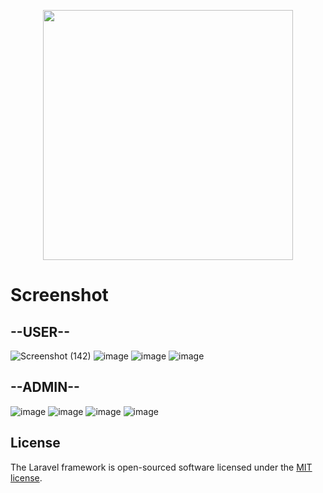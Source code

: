 <p align="center"><a href="https://laravel.com" target="_blank"><img src="https://raw.githubusercontent.com/laravel/art/master/logo-lockup/5%20SVG/2%20CMYK/1%20Full%20Color/laravel-logolockup-cmyk-red.svg" width="400"></a></p>

# Screenshot
## --USER--
![Screenshot (142)](https://github.com/EodeanR/DevFrame-TOPAP/assets/97327490/c7635295-d073-4430-9aed-91924a4fa00e)
![image](https://github.com/EodeanR/DevFrame-TOPAP/assets/97327490/ae99eb49-b4ab-4ffd-8412-006cbbacb11e)
![image](https://github.com/EodeanR/DevFrame-TOPAP/assets/97327490/635de0af-cefc-4948-8507-f34627197524)
![image](https://github.com/EodeanR/DevFrame-TOPAP/assets/97327490/3efea182-79d6-4224-8fbb-374905216246)

## --ADMIN--
![image](https://github.com/EodeanR/DevFrame-TOPAP/assets/97327490/880efcb0-3bdb-496a-b0d4-b545eced6f9d)
![image](https://github.com/EodeanR/DevFrame-TOPAP/assets/97327490/f53e845b-f6d1-496e-a8ab-21022d450506)
![image](https://github.com/EodeanR/DevFrame-TOPAP/assets/97327490/846a669d-b4e9-4b16-a060-f67a8fbbfa7b)
![image](https://github.com/EodeanR/DevFrame-TOPAP/assets/97327490/37ddb9d4-fb56-404f-a26e-75d503ebf6d3)



## License
The Laravel framework is open-sourced software licensed under the [MIT license](https://opensource.org/licenses/MIT).
